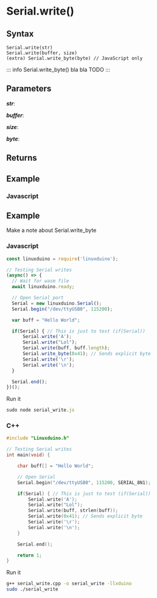 # Serial.write()

## Syntax 
```
Serial.write(str)
Serial.write(buffer, size)
(extra) Serial.write_byte(byte) // JavaScript only
``` 

::: info 
Serial.write_byte() bla bla TODO
:::

## Parameters 

***str***:   

***buffer***:   

***size***:   

***byte***:  

## Returns

## Example

### Javascript 

## Example

Make a note about Serial.write_byte

### Javascript 
```js
const linuxduino = require('linuxduino');

// Testing Serial writes
(async() => {
  // Wait for wasm file
  await linuxduino.ready;

  // Open Serial port
  Serial = new linuxduino.Serial();
  Serial.begin("/dev/ttyUSB0", 115200);

  var buff = "Hello World";

  if(Serial) { // This is just to test (if(Serial))
      Serial.write('A');
      Serial.write("Lol");
      Serial.write(buff, buff.length);
      Serial.write_byte(0x41); // Sends explicit byte
      Serial.write('\r');
      Serial.write('\n');
  }

  Serial.end();
})();
```

Run it
```js
sudo node serial_write.js
```

### C++
```cpp
#include "Linuxduino.h"

// Testing Serial writes
int main(void) {

    char buff[] = "Hello World";

    // Open Serial
    Serial.begin("/dev/ttyUSB0", 115200, SERIAL_8N1);

    if(Serial) { // This is just to test (if(Serial))
        Serial.write('A');
        Serial.write("Lol");
        Serial.write(buff, strlen(buff));
        Serial.write(0x41); // Sends explicit byte
        Serial.write('\r');
        Serial.write('\n');
    }

    Serial.end();

    return 1;
}
```

Run it
```sh
g++ serial_write.cpp -o serial_write -llxduino
sudo ./serial_write
```